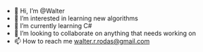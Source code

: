 - 👋 Hi, I’m @Walter
- 👀 I’m interested in learning new algorithms
- 🌱 I’m currently learning C#
- 💞️ I’m looking to collaborate on anything that needs working on
- 📫 How to reach me walter.r.rodas@gmail.com

<!---
D4rklighter/D4rklighter is a ✨ special ✨ repository because its `README.md` (this file) appears on your GitHub profile.
You can click the Preview link to take a look at your changes.
--->
